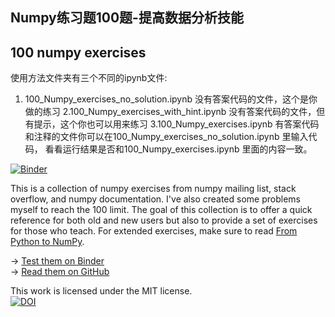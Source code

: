 ## Numpy练习题100题-提高数据分析技能
## 100 numpy exercises
使用方法文件夹有三个不同的ipynb文件:
1. 100_Numpy_exercises_no_solution.ipynb 没有答案代码的文件，这个是你做的练习
2.100_Numpy_exercises_with_hint.ipynb 没有答案代码的文件，但有提示，这个你也可以用来练习
3.100_Numpy_exercises.ipynb 有答案代码和注释的文件你可以在100_Numpy_exercises_no_solution.ipynb 里输入代码，
看看运行结果是否和100_Numpy_exercises.ipynb 里面的内容一致。

[![Binder](http://mybinder.org/badge.svg)](http://mybinder.org:/repo/rougier/numpy-100/notebooks/100%20Numpy%20exercises.ipynb)

This is a collection of numpy exercises from numpy mailing list, stack overflow, and numpy documentation. I've also created some problems myself to reach the 100 limit. The goal of this collection is to offer a quick reference for both old and new users but also to provide a set of exercises for those who teach. For extended exercises, make sure to read [From Python to NumPy](http://www.labri.fr/perso/nrougier/from-python-to-numpy/).

→ [Test them on Binder](http://mybinder.org:/repo/rougier/numpy-100/notebooks/100_Numpy_exercises.ipynb)  
→ [Read them on GitHub](100_Numpy_exercises.md)  

This work is licensed under the MIT license.  
[![DOI](https://zenodo.org/badge/10173/rougier/numpy-100.svg)](https://zenodo.org/badge/latestdoi/10173/rougier/numpy-100)
